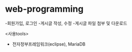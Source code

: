 # web-programming
-회원가입, 로그인
-게시글 작성, 수정
-게시글 파일 첨부 및 다운로드

<사용tools>
- 전자정부프레임워크(eclipse), MariaDB
